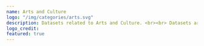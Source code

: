 ```yaml
---
name: Arts and Culture
logo: "/img/categories/arts.svg"
description: Datasets related to Arts and Culture. <br><br> Datasets are ordered by the last modified date.
logo_credit: 
featured: true
---
```

